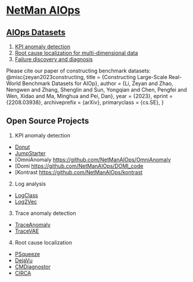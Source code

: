 # [NetMan AIOps](https://netman.aiops.org/)

## [AIOps Datasets](https://competition.aiops-challenge.com/home/competition) 
1. [KPI anomaly detection](https://github.com/NetManAIOps/KPI-Anomaly-Detection) 
2. [Root cause localization for multi-dimensional data](https://github.com/NetManAIOps/MultiDimension-Localization)
3. [Failure discovery and diagnosis](https://github.com/NetManAIOps/AIOps-Challenge-2020-Data)

Please cite our paper of constructing benchmark datasets:
@misc{zeyan2023constructing,
  title = {Constructing Large-Scale Real-World Benchmark Datasets for AIOp},
  author = {Li, Zeyan and Zhao, Nengwen and Zhang, Shenglin and Sun, Yongqian and Chen, Pengfei and Wen, Xidao and Ma, Minghua and Pei, Dan},
  year = {2023},
  eprint = {2208.03938},
  archiveprefix = {arXiv},
  primaryclass = {cs.SE},
}

## Open Source Projects 
1. KPI anomaly detection
  - [Donut](https://github.com/NetManAIOps/donut)
  - [JumpStarter](https://github.com/NetManAIOps/JumpStarter)
  - [OmniAnomaly https://github.com/NetManAIOps/OmniAnomaly
  - [Domi https://github.com/NetManAIOps/DOMI_code
  - [Kontrast https://github.com/NetManAIOps/kontrast
2. Log analysis
  - [LogClass](https://github.com/NetManAIOps/LogClass)
  - [Log2Vec](https://github.com/NetManAIOps/Log2Vec)
3. Trace anomaly detection
  - [TraceAnomaly](https://github.com/NetManAIOps/TraceAnomaly)
  - [TraceVAE](https://github.com/NetManAIOps/TraceVAE)
4. Root cause localization
  - [PSqueeze](https://github.com/NetManAIOps/PSqueeze)
  - [DejaVu](https://github.com/NetManAIOps/DejaVu)
  - [CMDiagnostor](https://github.com/NetManAIOps/CMDiagnostor)
  - [CIRCA](https://github.com/NetManAIOps/CIRCA)
